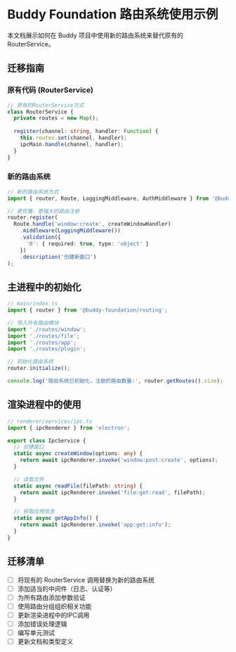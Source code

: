 # Buddy Foundation 路由系统使用示例

本文档展示如何在 Buddy 项目中使用新的路由系统来替代原有的 RouterService。

## 迁移指南

### 原有代码 (RouterService)

```typescript
// 原有的RouterService方式
class RouterService {
  private routes = new Map();
  
  register(channel: string, handler: Function) {
    this.routes.set(channel, handler);
    ipcMain.handle(channel, handler);
  }
}
```

### 新的路由系统

```typescript
// 新的路由系统方式
import { router, Route, LoggingMiddleware, AuthMiddleware } from '@buddy-foundation/routing';

// 更优雅、更强大的路由注册
router.register(
  Route.handle('window:create', createWindowHandler)
    .middleware(LoggingMiddleware())
    .validation({
      '0': { required: true, type: 'object' }
    })
    .description('创建新窗口')
);
```

## 主进程中的初始化

```typescript
// main/index.ts
import { router } from '@buddy-foundation/routing';

// 导入所有路由模块
import './routes/window';
import './routes/file';
import './routes/app';
import './routes/plugin';

// 初始化路由系统
router.initialize();

console.log('路由系统已初始化，注册的路由数量:', router.getRoutes().size);
```

## 渲染进程中的使用

```typescript
// renderer/services/ipc.ts
import { ipcRenderer } from 'electron';

export class IpcService {
  // 创建窗口
  static async createWindow(options: any) {
    return await ipcRenderer.invoke('window:post:create', options);
  }

  // 读取文件
  static async readFile(filePath: string) {
    return await ipcRenderer.invoke('file:get:read', filePath);
  }

  // 获取应用信息
  static async getAppInfo() {
    return await ipcRenderer.invoke('app:get:info');
  }
}
```

## 迁移清单

- [ ] 将现有的 RouterService 调用替换为新的路由系统
- [ ] 添加适当的中间件（日志、认证等）
- [ ] 为所有路由添加参数验证
- [ ] 使用路由分组组织相关功能
- [ ] 更新渲染进程中的IPC调用
- [ ] 添加错误处理逻辑
- [ ] 编写单元测试
- [ ] 更新文档和类型定义 